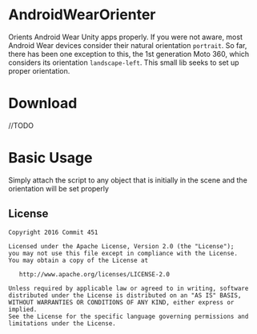 # AndroidWearOrienter
Orients Android Wear Unity apps properly. If you were not aware, most Android Wear devices consider their natural orientation `portrait`. So far, there has been one exception to this, the 1st generation Moto 360, which considers its orientation `landscape-left`. This small lib seeks to set up proper orientation.

# Download
//TODO

# Basic Usage
Simply attach the script to any object that is initially in the scene and the orientation will be set properly

License
--------

    Copyright 2016 Commit 451

    Licensed under the Apache License, Version 2.0 (the "License");
    you may not use this file except in compliance with the License.
    You may obtain a copy of the License at

       http://www.apache.org/licenses/LICENSE-2.0

    Unless required by applicable law or agreed to in writing, software
    distributed under the License is distributed on an "AS IS" BASIS,
    WITHOUT WARRANTIES OR CONDITIONS OF ANY KIND, either express or implied.
    See the License for the specific language governing permissions and
    limitations under the License.

